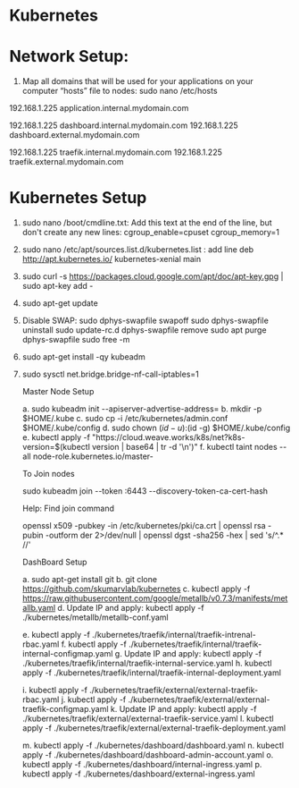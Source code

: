 # Kubernetes

# Network Setup:

1. Map all domains that will be used for your applications on your computer “hosts” file to nodes: sudo nano /etc/hosts

192.168.1.225 application.internal.mydomain.com

192.168.1.225 dashboard.internal.mydomain.com
192.168.1.225 dashboard.external.mydomain.com

192.168.1.225 traefik.internal.mydomain.com
192.168.1.225 traefik.external.mydomain.com


# Kubernetes Setup
1. sudo nano /boot/cmdline.txt: Add this text at the end of the line, but don't create any new lines:
	cgroup_enable=cpuset cgroup_memory=1
2. sudo nano /etc/apt/sources.list.d/kubernetes.list : add line
	deb http://apt.kubernetes.io/ kubernetes-xenial main
3. sudo curl -s https://packages.cloud.google.com/apt/doc/apt-key.gpg | sudo apt-key add -
4. sudo apt-get update
5. Disable SWAP: 
	sudo dphys-swapfile swapoff
	sudo dphys-swapfile uninstall
	sudo update-rc.d dphys-swapfile remove
	sudo apt purge dphys-swapfile
	sudo free -m
6. sudo apt-get install -qy kubeadm
7. sudo sysctl net.bridge.bridge-nf-call-iptables=1 

	Master Node Setup

	a. sudo kubeadm init --apiserver-advertise-address=<IPAddress>
	b. mkdir -p $HOME/.kube 
	c. sudo cp -i /etc/kubernetes/admin.conf $HOME/.kube/config 
	d. sudo chown $(id -u):$(id -g) $HOME/.kube/config
	e. kubectl apply -f "https://cloud.weave.works/k8s/net?k8s-version=$(kubectl version | base64 | tr -d '\n')"
	f. kubectl taint nodes --all node-role.kubernetes.io/master-
	
	To Join nodes
	
	sudo kubeadm join --token <token> <IPAddress>:6443 --discovery-token-ca-cert-hash <Hash>
	
	Help: Find join command
	
	openssl x509 -pubkey -in /etc/kubernetes/pki/ca.crt | openssl rsa -pubin -outform der 2>/dev/null | openssl dgst -sha256 -hex | sed 's/^.* //' 

	DashBoard Setup

	a. sudo apt-get install git
	b. git clone https://github.com/skumarvlab/kubernetes
	c. kubectl apply -f https://raw.githubusercontent.com/google/metallb/v0.7.3/manifests/metallb.yaml
	d. Update IP and apply: kubectl apply -f ./kubernetes/metallb/metallb-conf.yaml

	e. kubectl apply -f ./kubernetes/traefik/internal/traefik-intrenal-rbac.yaml
	f. kubectl apply -f ./kubernetes/traefik/internal/traefik-internal-configmap.yaml
	g. Update IP and apply: kubectl apply -f ./kubernetes/traefik/internal/traefik-internal-service.yaml
	h. kubectl apply -f ./kubernetes/traefik/internal/traefik-internal-deployment.yaml

	i. kubectl apply -f ./kubernetes/traefik/external/external-traefik-rbac.yaml
	j. kubectl apply -f ./kubernetes/traefik/external/external-traefik-configmap.yaml
	k. Update IP and apply: kubectl apply -f ./kubernetes/traefik/external/external-traefik-service.yaml
	l. kubectl apply -f ./kubernetes/traefik/external/external-traefik-deployment.yaml

	m. kubectl apply -f ./kubernetes/dashboard/dashboard.yaml
	n. kubectl apply -f ./kubernetes/dashboard/dashboard-admin-account.yaml
	o. kubectl apply -f ./kubernetes/dashboard/internal-ingress.yaml
	p. kubectl apply -f ./kubernetes/dashboard/external-ingress.yaml
